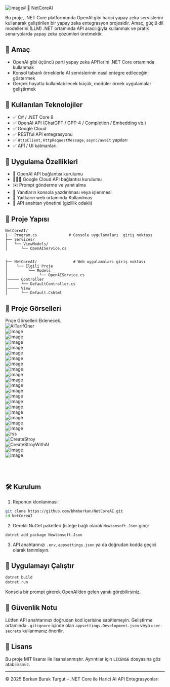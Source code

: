 ![image](https://github.com/user-attachments/assets/a01fb38b-fcc6-4c8b-a6d3-3543f16d8f27)# 🤖 NetCoreAI

Bu proje, .NET Core platformunda OpenAI gibi harici yapay zeka servislerini kullanarak geliştirilen bir yapay zeka entegrasyon projesidir. Amaç, güçlü dil modellerini (LLM) .NET ortamında API aracılığıyla kullanmak ve pratik senaryolarda yapay zeka çözümleri üretmektir.

## 🎯 Amaç

- OpenAI gibi üçüncü parti yapay zeka API’lerini .NET Core ortamında kullanmak  
- Konsol tabanlı örneklerle AI servislerinin nasıl entegre edileceğini göstermek  
- Gerçek hayatta kullanılabilecek küçük, modüler örnek uygulamalar geliştirmek  

## 🧰 Kullanılan Teknolojiler

- ✅ C#  / .NET Core 9 
- ✅ OpenAI API (ChatGPT / GPT-4 / Completion / Embedding vb.)
- ✅ Google Cloud
- ✅ RESTful API entegrasyonu
- ✅ `HttpClient`, `HttpRequestMessage`, `async/await` yapıları
- ✅ APİ / UI katmanları.

## 🧠 Uygulama Özellikleri

- 🔌 OpenAI API bağlantısı kurulumu  
- 👨🏼‍🎓 Google Cloud API bağlantısı kurulumu
- ✉️ Prompt gönderme ve yanıt alma  
- 🧾 Yanıtların konsola yazdırılması veya işlenmesi  
- 🪪 Yaıtkarın web ortamında Kullanılmas
- 🔐 API anahtarı yönetimi (gizlilik odaklı)

## 📁 Proje Yapısı

```text
NetCoreAI/
├── Program.cs              # Console uygulamaları  giriş noktası
├── Services/
│   └── ViewModels/   
│      └── OpenAIService.cs


├── NetCoreAI/                # Web uygulamaları giriş noktası
│    └── İlgili Proje   
│         └── Models   
│              └── OpenAIService.cs
│───── Controller   
│      └── DefaultController.cs
│───── View   
│      └── Default.Cshtml

```

## 📸 **Proje Görselleri**

Proje Görselleri Eklenecek.
<br/>
![AITarifÖner](https://github.com/user-attachments/assets/c0d10067-a63a-411d-b73a-92559e3cfcbb)
<br/>
![image](https://github.com/user-attachments/assets/49fcb5c3-d0c7-4c3b-a047-16443f52931a)
<br/>
![image](https://github.com/user-attachments/assets/7926d749-1fa3-4865-af86-c2c8f474e881)
<br/>
![image](https://github.com/user-attachments/assets/76689b9e-722c-4e29-841b-fd4364997fd7)
<br/>
![image](https://github.com/user-attachments/assets/69844e4b-a649-4728-967d-d48e178a6153)
<br/>
![image](https://github.com/user-attachments/assets/d22c1085-3639-4299-adbc-3590eae1b9eb)
<br/>
![image](https://github.com/user-attachments/assets/3a577a1c-7653-41eb-b13a-3f685b708722)
<br/>
![image](https://github.com/user-attachments/assets/cb82d952-cfa8-43a9-9cb5-ff7fb5ecfa7d)
<br/>
![image](https://github.com/user-attachments/assets/465bcb2b-118b-4653-9edf-2ba47e0eee3f)
<br/>
![image](https://github.com/user-attachments/assets/0843c4f0-d14c-4231-9c85-c221347f4ab4)
<br/>
![image](https://github.com/user-attachments/assets/b30be404-c661-4581-84e2-37cb20b93347)
<br/>
![image](https://github.com/user-attachments/assets/62c08ee3-1b7f-4078-920d-f877306eb352)
<br/>
![image](https://github.com/user-attachments/assets/8507528b-7e4d-4c54-a8b5-0e66ff0d8667)
<br/>
![image](https://github.com/user-attachments/assets/aaed2754-118f-42c4-af37-6720c65572eb)
<br/>
![image](https://github.com/user-attachments/assets/f07e00ed-6a33-47d8-9442-fb62cbaac5c7)
<br/>
![image](https://github.com/user-attachments/assets/41007e8c-1204-4c9b-a75f-ccd658e03fa4)
<br/>
![image](https://github.com/user-attachments/assets/91f8436a-e8cf-41f4-913f-5bc4634441d3)
<br/>
![image](https://github.com/user-attachments/assets/17ebfb40-6a48-4bc8-b8fd-6ce94c3f4822)
<br/>
![image](https://github.com/user-attachments/assets/95bbee1a-00a9-48bc-8c1c-98a63d2ff532)
<br/>
![image](https://github.com/user-attachments/assets/a73149a2-263e-404a-825d-05d19354b5fa)
<br/>
![rss](https://github.com/user-attachments/assets/6583148b-6870-4c8c-a6db-5c2c9b58287c)
<br/>
![CreateStroy](https://github.com/user-attachments/assets/4164324e-0875-454e-a2fd-70b309b41bec)
<br/>
![CreateStroyWithAI](https://github.com/user-attachments/assets/ab024748-d213-40e4-b574-c2666ea634f7)
<br/>
![image](https://github.com/user-attachments/assets/631dc8d8-da3d-4ec9-9113-11ba537d57f0)
<br/>
![image](https://github.com/user-attachments/assets/69c14ced-ba61-499f-8b38-7f25901c2ef2)



<br/>
<br/>

## **🛠 Kurulum**

1. Reponun klonlanması:

```bash
git clone https://github.com/bhmberkan/NetCoreAI.git
cd NetCoreAI
```

2. Gerekli NuGet paketleri (isteğe bağlı olarak `Newtonsoft.Json` gibi):

```bash
dotnet add package Newtonsoft.Json
```

3. API anahtarınızı `.env`, `appsettings.json` ya da doğrudan kodda geçici olarak tanımlayın.

## 🚀 Uygulamayı Çalıştır

```bash
dotnet build
dotnet run
```

Konsola bir prompt girerek OpenAI’den gelen yanıtı görebilirsiniz.

## 🔐 Güvenlik Notu

Lütfen API anahtarınızı doğrudan kod içerisine sabitlemeyin. Geliştirme ortamında `.gitignore` içinde olan `appsettings.Development.json` veya `user-secrets` kullanmanız önerilir.



## 📄 Lisans

Bu proje MIT lisansı ile lisanslanmıştır. Ayrıntılar için `LICENSE` dosyasına göz atabilirsiniz.

---

© 2025 Berkan Burak Turgut – .NET Core ile Harici AI API Entegrasyonları
